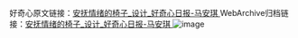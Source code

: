 好奇心原文链接：[安抚情绪的椅子_设计_好奇心日报-马安琪 ](https://www.qdaily.com/articles/12320.html)
WebArchive归档链接：[安抚情绪的椅子_设计_好奇心日报-马安琪 ](http://web.archive.org/web/20190623172528/https://www.qdaily.com/articles/12320.html)
![image](http://ww3.sinaimg.cn/large/007d5XDply1g3wjmix7e3j30u03vq15c)
